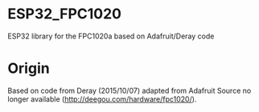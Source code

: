 # ESP32_FPC1020
ESP32 library for the FPC1020a based on Adafruit/Deray code


# Origin
Based on code from Deray (2015/10/07) adapted from Adafruit
Source no longer available (http://deegou.com/hardware/fpc1020/).
